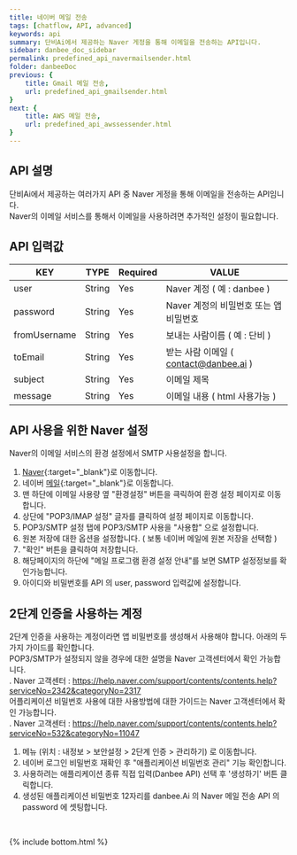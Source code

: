 ```yaml
---
title: 네이버 메일 전송
tags: [chatflow, API, advanced]
keywords: api
summary: 단비Ai에서 제공하는 Naver 게정을 통해 이메일을 전송하는 API입니다.
sidebar: danbee_doc_sidebar
permalink: predefined_api_navermailsender.html
folder: danbeeDoc
previous: {
    title: Gmail 메일 전송,
    url: predefined_api_gmailsender.html
}
next: {
    title: AWS 메일 전송,
    url: predefined_api_awssessender.html
}
---
```


## API 설명

단비Ai에서 제공하는 여러가지 API 중 Naver 게정을 통해 이메일을 전송하는 API임니다.  <br />
Naver의 이메일 서비스를 통해서 이메일을 사용하려면 추가적인 설정이 필요합니다.  <br />


## API 입력값

| KEY | TYPE | Required | VALUE |
|--------|--------|--------|--------|
| user | String | Yes | Naver 계정 ( 예 : danbee ) |
| password | String | Yes | Naver 계정의 비밀번호 또는 앱 비밀번호 |
| fromUsername | String | Yes | 보내는 사람이름 ( 예 : 단비 ) |
| toEmail | String | Yes | 받는 사람 이메일 ( contact@danbee.ai ) |
| subject | String | Yes | 이메일 제목 |
| message | String | Yes | 이메일 내용 ( html 사용가능 ) |

## API 사용을 위한 Naver 설정

Naver의 이메일 서비스의 환경 설정에서 SMTP 사용설정을 합니다. <br />
1. <span class="link">[Naver](https://naver.com){:target="_blank"}</span>로 이동합니다.
2. 네이버 <span class="link">[메일](http://mail.naver.com){:target="_blank"}</span>로 이동합니다.
3. 맨 하단에 이메일 사용량 옆 "환경설정" 버튼을 큭릭하여 환경 설정 페이지로 이동합니다.
4. 상단에 "POP3/IMAP 설정" 글자를 클릭하여 설정 페이지로 이동합니다.
5. POP3/SMTP 설정 탭에 POP3/SMTP 사용을 "사용합" 으로 설정합니다.
6. 원본 저장에 대한 옵션을 설정합니다. ( 보통 네이버 메일에 원본 저장을 선택함 )
7. "확인" 버튼을 클릭하여 저장합니다.
8. 해당페이지의 하단에 "메일 프로그램 환경 설정 안내"를 보면 SMTP 설정정보를 확인가능합니다.
9. 아이디와 비밀번호를 API 의 user, password 입력값에 설정합니다.

## 2단계 인증을 사용하는 계정

2단계 인증을 사용하는 계정이라면 앱 비밀번호를 생성해서 사용해야 합니다. 아래의 두가지 가이드를 확인합니다. <br />
POP3/SMTP가 설정되지 않을 경우에 대한 설명을 Naver 고객센터에서 확인 가능합니다. <br />
. Naver 고객센터 : https://help.naver.com/support/contents/contents.help?serviceNo=2342&categoryNo=2317 <br />
어플리케이션 비밀번호 사용에 대한 사용방법에 대한 가이드는 Naver 고객센터에서 확인 가능합니다. <br />
. Naver 고객센터 : https://help.naver.com/support/contents/contents.help?serviceNo=532&categoryNo=11047 <br />

1. 메뉴 (위치 : 내정보 > 보안설정 > 2단계 인증 > 관리하기) 로 이동합니다. 
2. 네이버 로그인 비밀번호 재확인 후 "애플리케이션 비밀번호 관리" 기능 확인합니다.
3. 사용하려는 애플리케이션 종류 직접 입력(Danbee API) 선택 후 '생성하기' 버튼 클릭합니다.
4. 생성된 애플리케이션 비밀번호 12자리를 danbee.Ai 의 Naver 메일 전송 API 의 password 에 셋팅합니다.

<br />


{% include bottom.html %}
